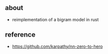## about 

- reimplementation of a bigram model in rust 

## reference 

- https://github.com/karpathy/nn-zero-to-hero
